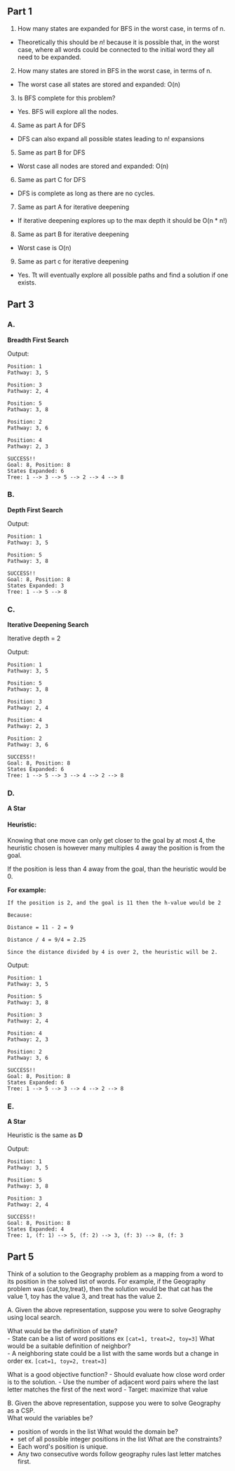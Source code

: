 ## Part 1

1. How many states are expanded for BFS in the worst case, in terms of n. 
- Theoretically this should be $n!$ because it is possible that, in the worst case, where all words could be connected to the initial word they all need to be expanded. 

2. How many states are stored in BFS in the worst case, in terms of n.
- The worst case all states are stored and expanded: O(n)

3. Is BFS complete for this problem?
- Yes. BFS will explore all the nodes.

4. Same as part A for DFS 
- DFS can also expand all possible states leading to n! expansions

5. Same as part B for DFS 
- Worst case all nodes are stored and expanded: O(n)
6. Same as part C for DFS
- DFS is complete as long as there are no cycles.
7. Same as part A for iterative deepening
- If iterative deepening explores up to the max depth it should be O(n * n!)
8. Same as part B for iterative deepening
-  Worst case is O(n)
9. Same as part c for iterative deepening
- Yes. Tt will eventually explore all possible paths and find a solution if one exists.



## Part 3

### A.

**Breadth First Search**

Output:
```
Position: 1
Pathway: 3, 5

Position: 3
Pathway: 2, 4

Position: 5
Pathway: 3, 8

Position: 2
Pathway: 3, 6

Position: 4
Pathway: 2, 3

SUCCESS!!
Goal: 8, Position: 8
States Expanded: 6
Tree: 1 --> 3 --> 5 --> 2 --> 4 --> 8
```

### B.

**Depth First Search**

Output:
```
Position: 1
Pathway: 3, 5

Position: 5
Pathway: 3, 8

SUCCESS!!
Goal: 8, Position: 8
States Expanded: 3
Tree: 1 --> 5 --> 8
```
### C.

**Iterative Deepening Search**

Iterative depth = 2

Output:
```
Position: 1
Pathway: 3, 5

Position: 5
Pathway: 3, 8

Position: 3
Pathway: 2, 4

Position: 4
Pathway: 2, 3

Position: 2
Pathway: 3, 6

SUCCESS!!
Goal: 8, Position: 8
States Expanded: 6
Tree: 1 --> 5 --> 3 --> 4 --> 2 --> 8
```
### D.

**A Star**

#### Heuristic:

Knowing that one move can only get closer to the goal by at most 4, 
the heuristic chosen is however many multiples 4 away the position is from the goal.

If the position is less than 4 away from the goal, than the heuristic would be 0.

**For example:**

    If the position is 2, and the goal is 11 then the h-value would be 2

    Because:

    Distance = 11 - 2 = 9

    Distance / 4 = 9/4 = 2.25
    
    Since the distance divided by 4 is over 2, the heuristic will be 2.


Output:
```
Position: 1
Pathway: 3, 5

Position: 5
Pathway: 3, 8

Position: 3
Pathway: 2, 4

Position: 4
Pathway: 2, 3

Position: 2
Pathway: 3, 6

SUCCESS!!
Goal: 8, Position: 8
States Expanded: 6
Tree: 1 --> 5 --> 3 --> 4 --> 2 --> 8
```

### E.

**A Star**

Heuristic is the same as **D**

Output:
```
Position: 1
Pathway: 3, 5

Position: 5
Pathway: 3, 8

Position: 3
Pathway: 2, 4

SUCCESS!!
Goal: 8, Position: 8
States Expanded: 4
Tree: 1, (f: 1) --> 5, (f: 2) --> 3, (f: 3) --> 8, (f: 3
```


## Part 5 
Think of a solution to the Geography problem as a mapping from a word to
its position in the solved list of words.  For example, if the Geography problem
was {cat,toy,treat}, then the solution would be that cat has the value 1, toy has
the value 3, and treat has the value 2.

A. Given the above representation, suppose you were to solve Geography using 
local search. 

What would be the definition of state?  
    - State can be a list of word positions ex `[cat=1, treat=2, toy=3]`
What would be a suitable definition of neighbor?  
    - A neighboring state could be a list with the same words but a change in order ex. `[cat=1, toy=2, treat=3]`

What is a good objective function?
    - Should evaluate how close word order is to the solution. 
    - Use the number of adjacent word pairs where the last letter matches the first of the next word
    - Target: maximize that value

B. Given the above representation, suppose you were to solve Geography as a
CSP.  
What would the variables be?  
- position of words in the list 
What would the domain be?  
- set of all possible integer positions in the list 
What are the constraints?
- Each word's position is unique. 
- Any two consecutive words follow geography rules last letter matches first.